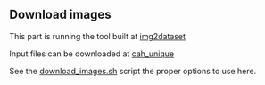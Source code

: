 ## Download images

This part is running the tool built at [img2dataset](https://github.com/rom1504/img2dataset)

Input files can be downloaded at [cah_unique](http://3080.rom1504.fr/cah/cah_dataframe_unique/)

See the [download_images.sh](download_images.sh) script the proper options to use here.

